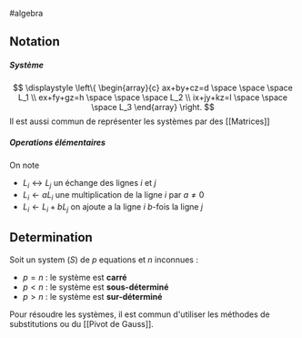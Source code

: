 #algebra 
## Notation
##### Système
$$
\displaystyle
\left\{ 
\begin{array}{c}
ax+by+cz=d \space \space \space L_1 \\ 
ex+fy+gz=h \space \space \space L_2 \\ 
ix+jy+kz=l \space \space \space L_3
\end{array}
\right. 
$$
Il est aussi commun de représenter les systèmes par des [[Matrices]]

##### Operations élémentaires
On note
- $L_i \leftrightarrow L_j$ un échange des lignes $i$ et $j$
- $L_i \leftarrow aL_i$ une multiplication de la ligne $i$ par $a \ne 0$ 
- $L_i \leftarrow L_i + bL_j$ on ajoute a la ligne $i$ $b$-fois la ligne $j$

## Determination 
Soit un system $(S)$ de $p$ equations et $n$ inconnues :
- $p = n$ : le système est **carré**
- $p < n$ : le système est **sous-déterminé**
- $p > n$ : le système est **sur-déterminé**

Pour résoudre les systèmes, il est commun d'utiliser les méthodes de substitutions ou du [[Pivot de Gauss]].
